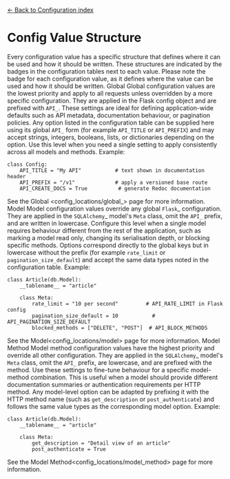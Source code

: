 [← Back to Configuration index](index.md)

# Config Value Structure
Every configuration value has a specific structure that defines where it can be used and how it should be written.
These structures are indicated by the badges in the configuration tables next to each value.
Please note the badge for each configuration value, as it defines where the value can be used and how it should be written.
Global
Global configuration values are the lowest priority and apply to all requests unless overridden by a more specific configuration.
They are applied in the Flask config object and are prefixed with `API_`.
These settings are ideal for defining application-wide defaults such as API metadata, documentation behaviour,
or pagination policies. Any option listed in the configuration table can be supplied here using its
global `API_` form (for example `API_TITLE` or `API_PREFIX`) and may accept strings, integers,
booleans, lists, or dictionaries depending on the option.
Use this level when you need a single setting to apply consistently across all models and methods.
Example:
```
class Config:
    API_TITLE = "My API"           # text shown in documentation header
    API_PREFIX = "/v1"             # apply a versioned base route
    API_CREATE_DOCS = True          # generate Redoc documentation
```
See the Global <config_locations/global_> page for more information.
Model
Model configuration values override any global `Flask`_ configuration.
They are applied in the `SQLAlchemy`_ model's `Meta` class, omit the `API_` prefix, and are written in lowercase.
Configure this level when a single model requires behaviour different from the rest of the application,
such as marking a model read only, changing its serialisation depth, or blocking specific methods.
Options correspond directly to the global keys but in lowercase without the prefix (for example `rate_limit`
or `pagination_size_default`) and accept the same data types noted in the configuration table.
Example:
```
class Article(db.Model):
    __tablename__ = "article"

    class Meta:
        rate_limit = "10 per second"         # API_RATE_LIMIT in Flask config
        pagination_size_default = 10           # API_PAGINATION_SIZE_DEFAULT
        blocked_methods = ["DELETE", "POST"]  # API_BLOCK_METHODS
```
See the Model<config_locations/model> page for more information.
Model Method
Model method configuration values have the highest priority and override all other configuration.
They are applied in the `SQLAlchemy`_ model's `Meta` class, omit the `API_` prefix, are lowercase, and are prefixed with the method.
Use these settings to fine-tune behaviour for a specific model-method combination. This is useful when
a model should provide different documentation summaries or authentication requirements per HTTP method.
Any model-level option can be adapted by prefixing it with the
HTTP method name (such as `get_description` or `post_authenticate`) and follows the same value types as the
corresponding model option.
Example:
```
class Article(db.Model):
    __tablename__ = "article"

    class Meta:
        get_description = "Detail view of an article"
        post_authenticate = True
```
See the Model Method<config_locations/model_method> page for more information.

